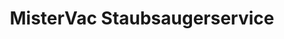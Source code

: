 ---
title: "MisterVac Staubsaugerservice"
url: /gundelsheim/mistervac-staubsaugerservice/
shop: Staubsauger
---